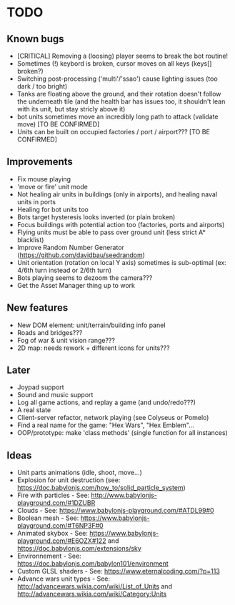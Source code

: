 # TODO

## Known bugs

* [CRITICAL] Removing a (loosing) player seems to break the bot routine!
* Sometimes (!) keybord is broken, cursor moves on all keys (keys[] broken?)
* Switching post-processing ('multi'/'ssao') cause lighting issues (too dark / too bright)
* Tanks are floating above the ground, and their rotation doesn't follow the underneath tile (and the health bar has issues too, it shouldn't lean with its unit, but stay stricly above it)
* bot units sometimes move an incredibly long path to attack (validate move) [TO BE CONFIRMED]
* Units can be built on occupied factories / port / airport??? [TO BE CONFIRMED]

## Improvements

* Fix mouse playing
* 'move or fire' unit mode
* Not healing air units in buildings (only in airports), and healing naval units in ports
* Healing for bot units too
* Bots target hysteresis looks inverted (or plain broken)
* Focus buildings with potential action too (factories, ports and airports)
* Flying units must be able to pass over ground unit (less strict A* blacklist)
* Improve Random Number Generator (https://github.com/davidbau/seedrandom)
* Unit orientation (rotation on local Y axis) sometimes is sub-optimal (ex: 4/6th turn instead or 2/6th turn)
* Bots playing seems to dezoom the camera???
* Get the Asset Manager thing up to work

## New features

* New DOM element: unit/terrain/building info panel
* Roads and bridges???
* Fog of war & unit vision range???
* 2D map: needs rework + different icons for units???

## Later

* Joypad support
* Sound and music support
* Log all game actions, and replay a game (and undo/redo???)
* A real state
* Client-server refactor, network playing (see Colyseus or Pomelo)
* Find a real name for the game: "Hex Wars", "Hex Emblem"...
* OOP/prototype: make 'class methods' (single function for all instances)

## Ideas

* Unit parts animations (idle, shoot, move...)
* Explosion for unit destruction (see: https://doc.babylonjs.com/how_to/solid_particle_system)
* Fire with particles - See: http://www.babylonjs-playground.com/#1DZUBR
* Clouds - See: https://www.babylonjs-playground.com/#ATDL99#0
* Boolean mesh - See: https://www.babylonjs-playground.com/#T6NP3F#0
* Animated skybox - See: https://www.babylonjs-playground.com/#E6OZX#122 and https://doc.babylonjs.com/extensions/sky
* Environnement - See: https://doc.babylonjs.com/babylon101/environment
* Custom GLSL shaders - See: https://www.eternalcoding.com/?p=113
* Advance wars unit types - See: http://advancewars.wikia.com/wiki/List_of_Units and http://advancewars.wikia.com/wiki/Category:Units

